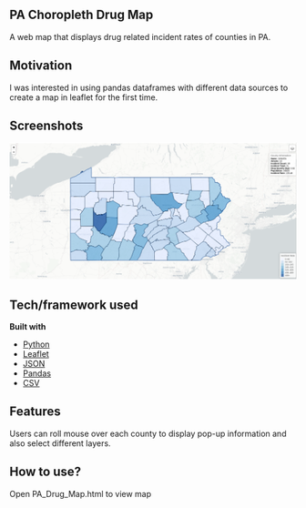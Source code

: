 ## PA Choropleth Drug Map
A web map that displays drug related incident rates of counties in PA.  

## Motivation
I was interested in using pandas dataframes with different data sources to create a map in leaflet for the first time.

## Screenshots
![screenshot](https://github.com/jgrovedev/PA-Choropleth-Drug-Map/blob/master/Screenshot_drugmap.png)

## Tech/framework used
<b>Built with</b>
- [Python](https://www.python.org/) 
- [Leaflet](https://leafletjs.com/reference-1.5.0.html)
- [JSON](https://docs.python.org/3/library/json.html)
- [Pandas](https://pandas.pydata.org/)
- [CSV](https://docs.python.org/3/library/csv.html)

## Features
Users can roll mouse over each county to display pop-up information and also select different layers.

## How to use?
Open PA_Drug_Map.html to view map
